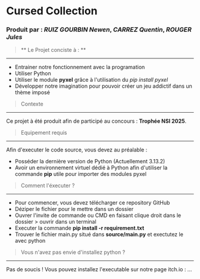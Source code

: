 # **Cursed Collection**

### **Produit par : _RUIZ GOURBIN Newen_, _CARREZ Quentin_, _ROUGER Jules_**



>** Le Projet conciste à : **
---
* Entrainer notre fonctionnement avec la programation
* Utiliser Python
* Utiliser le module **pyxel** grâce à l'utilisation du *pip install pyxel*
* Développer notre imagination pour pouvoir créer un jeu addictif dans un thème imposé

> Contexte
---
Ce projet à été produit afin de participé au concours : **Trophée NSI 2025**.

> Equipement requis 
---
Afin d'executer le code source, vous devez au préalable : 
* Posséder la dernière version de Python (Actuellement 3.13.2)
* Avoir un environnement virtuel dédié à Python afin d'utiliser la commande **pip** utile pour importer des modules pyxel

> Comment l'éxecuter ?
---
* Pour commencer, vous devez télécharger ce repository GitHub
* Déziper le fichier pour le mettre dans un dossier 
* Ouvrer l'invite de commande ou CMD en faisant clique droit dans le dossier > ouvrir dans un terminal
* Executer la commande **pip install -r requirement.txt**
* Trouver le fichier main.py situé dans **source/main.py** et exectutez le avec python

> Vous n'avez pas envie d'installez python ?
----
Pas de soucis ! Vous pouvez installez l'executable sur notre page itch.io : ...